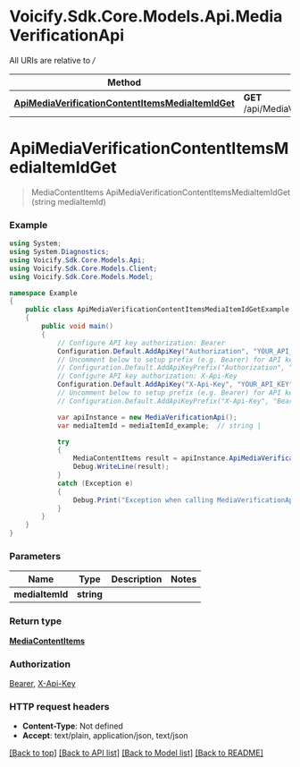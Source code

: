 # Voicify.Sdk.Core.Models.Api.MediaVerificationApi

All URIs are relative to */*

Method | HTTP request | Description
------------- | ------------- | -------------
[**ApiMediaVerificationContentItemsMediaItemIdGet**](MediaVerificationApi.md#apimediaverificationcontentitemsmediaitemidget) | **GET** /api/MediaVerification/contentItems/{mediaItemId} | 

<a name="apimediaverificationcontentitemsmediaitemidget"></a>
# **ApiMediaVerificationContentItemsMediaItemIdGet**
> MediaContentItems ApiMediaVerificationContentItemsMediaItemIdGet (string mediaItemId)



### Example
```csharp
using System;
using System.Diagnostics;
using Voicify.Sdk.Core.Models.Api;
using Voicify.Sdk.Core.Models.Client;
using Voicify.Sdk.Core.Models.Model;

namespace Example
{
    public class ApiMediaVerificationContentItemsMediaItemIdGetExample
    {
        public void main()
        {
            // Configure API key authorization: Bearer
            Configuration.Default.AddApiKey("Authorization", "YOUR_API_KEY");
            // Uncomment below to setup prefix (e.g. Bearer) for API key, if needed
            // Configuration.Default.AddApiKeyPrefix("Authorization", "Bearer");
            // Configure API key authorization: X-Api-Key
            Configuration.Default.AddApiKey("X-Api-Key", "YOUR_API_KEY");
            // Uncomment below to setup prefix (e.g. Bearer) for API key, if needed
            // Configuration.Default.AddApiKeyPrefix("X-Api-Key", "Bearer");

            var apiInstance = new MediaVerificationApi();
            var mediaItemId = mediaItemId_example;  // string | 

            try
            {
                MediaContentItems result = apiInstance.ApiMediaVerificationContentItemsMediaItemIdGet(mediaItemId);
                Debug.WriteLine(result);
            }
            catch (Exception e)
            {
                Debug.Print("Exception when calling MediaVerificationApi.ApiMediaVerificationContentItemsMediaItemIdGet: " + e.Message );
            }
        }
    }
}
```

### Parameters

Name | Type | Description  | Notes
------------- | ------------- | ------------- | -------------
 **mediaItemId** | **string**|  | 

### Return type

[**MediaContentItems**](MediaContentItems.md)

### Authorization

[Bearer](../README.md#Bearer), [X-Api-Key](../README.md#X-Api-Key)

### HTTP request headers

 - **Content-Type**: Not defined
 - **Accept**: text/plain, application/json, text/json

[[Back to top]](#) [[Back to API list]](../README.md#documentation-for-api-endpoints) [[Back to Model list]](../README.md#documentation-for-models) [[Back to README]](../README.md)
